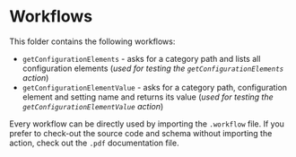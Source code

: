 # Workflows
This folder contains the following workflows:
- ``getConfigurationElements`` - asks for a category path and lists all configuration elements (*used for testing the ``getConfigurationElements`` action*)
- ``getConfigurationElementValue`` - asks for a category path, configuration element and setting name and returns its value (*used for testing the ``getConfigurationElementValue`` action*)

Every workflow can be directly used by importing the ``.workflow`` file. If you prefer to check-out the source code and schema without importing the action, check out the ``.pdf`` documentation file.
